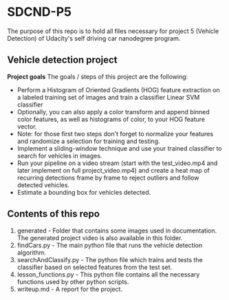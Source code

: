 # SDCND-P5
The purpose of this repo is to hold all files necessary for project 5 (Vehicle Detection) of Udacity's self driving car nanodegree program.

## Vehicle detection project

**Project goals**
The goals / steps of this project are the following:

* Perform a Histogram of Oriented Gradients (HOG) feature extraction on a labeled training set of images and train a classifier Linear SVM classifier
* Optionally, you can also apply a color transform and append binned color features, as well as histograms of color, to your HOG feature vector. 
* Note: for those first two steps don't forget to normalize your features and randomize a selection for training and testing.
* Implement a sliding-window technique and use your trained classifier to search for vehicles in images.
* Run your pipeline on a video stream (start with the test_video.mp4 and later implement on full project_video.mp4) and create a heat map of recurring detections frame by frame to reject outliers and follow detected vehicles.
* Estimate a bounding box for vehicles detected.

## Contents of this repo
1. generated - Folder that contains some images used in documentation. The generated project video is also available in this folder.
2. findCars.py - The main python file that runs the vehicle detection algorithm.
3. searchAndClassify.py - The python file which trains and tests the classifier based on selected features from the test set.
3. lesson_functions.py - This python file contains all the necessary functions used by other python scripts.
4. writeup.md - A report for the project.
